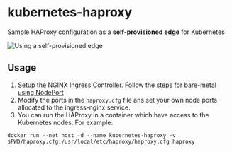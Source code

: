 # kubernetes-haproxy
Sample HAProxy configuration as a **self-provisioned edge** for Kubernetes

![Using a self-provisioned edge](https://kubernetes.github.io/ingress-nginx/images/baremetal/user_edge.jpg)

## Usage
1. Setup the NGINX Ingress Controller. Follow the [steps for bare-metal using NodePort](https://kubernetes.github.io/ingress-nginx/deploy/#bare-metal)
2. Modify the ports in the `haproxy.cfg` file ans set your own node ports allocated to the ingress-nginx service.
3. You can run the HAProxy in a container which have access to the Kubernetes nodes. For example:
```
docker run --net host -d --name kubernetes-haproxy -v $PWD/haproxy.cfg:/usr/local/etc/haproxy/haproxy.cfg haproxy
```
